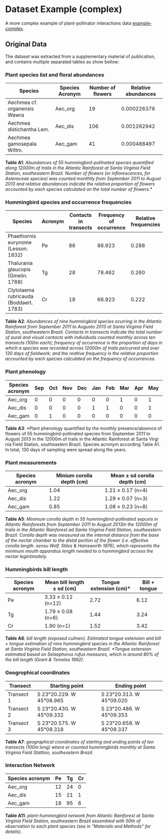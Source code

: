 # Dataset Example (complex)

A more complex example of plant-pollinator interactions data [example-complex](/examples/example-complex.pdf).

## Original Data

The dataset was extracted from a supplementary material of publication, and contains multiple separated tables as show bellow:

### Plant species list and floral abundances

Species | Species Acronym | Number of flowers | Relative abundances
-- | -- | -- | -- 
Aechmea cf. organensis Wawra | Aec_org | 19 | 0.000226376
Aechmea distichantha Lem. | Aec_dis | 106 | 0.001262942
Aechmea gamosepala Wittm. | Aec_gam | 41 | 0.000488497

**Table A1**: *Abundances of 55 hummingbird-pollinated species quantified along 12000m of trails in the Atlantic Rainforest at Santa Virgínia Field Station, southeastern Brazil. Number of flowers (or inflorescences, for Asteraceae species) was counted monthtly from September 2011 to August 2013 and relative abundances indicate the relativa proportion of flowers accounted by each species calculated on the total number of flowers.**

### Hummingbird species and occurrence frequencies

Species | Acronym | Contacts in transects | Frequency of occurrence | Relative frequencies
-- | -- | -- | -- | --
Phaethornis eurynome (Lesson. 1832) | Pe | 86 | 86.923 | 0.288
Thalurania glaucopis (Gmelin. 1788) | Tg | 28 | 78.462 | 0.260
Clytolaema rubricauda (Boddaert. 1783) | Cr | 18 | 66.923 | 0.222

**Table A2**: *Abundances of nine hummingbird species ocurring in the Atlantic Rainforest from September 2011 to Augusto 2013 at Santa Virgínia Field Station, southeastern Brazil. Contacts in transects indicate the total number of aural and visual contacts with individuals counted monthly across ten transects (100m each); frequency of occurrence is the proportion of days in which a species was recorded across 12000m of trails percurred and over 130 days of fieldwork; and the realtive frequency is the relative proportion accounted by each species calculated on the frequency of occurrences.*

### Plant phenology

Species acronym | Sep | Oct | Nov | Dec | Jan | Feb | Mar | Apr | May | Jun | Jul | Aug | Sep | Oct | Nov | Dec | Jan | Feb
-- | -- | -- | -- | -- | -- | -- | -- | -- | -- | -- | -- | -- | -- | -- | -- | -- | -- | --
Aec_org | 0 | 0 | 0 | 0 | 0 | 0 | 1 | 0 | 1 | 0 | 0 | 0 | 0 | 0 | 0 | 0 | 0 | 0  
Aec_dis | 0 | 0 | 0 | 0 | 1 | 1 | 0 | 0 | 1 | 0 | 0 | 0 | 0 | 0 | 1 | 1 | 1 | 1  
Aec_gam | 0 | 1 | 0 | 0 | 0 | 0 | 0 | 0 | 0 | 0 | 0 | 1 | 0 | 1 | 0 | 0 | 0 | 0  

**Table A3**: *Plant phenology quantified by the monthly presence/absence of flowers of 55 hummingbird-pollinated species from September 2011 to August 2013 in the 12000m of trails in the Atlantic Rainforest at Santa Virgí
nia Field Station, southeastern Brazil. Species acronym according Table A1. In total, 130 days of sampling were spread along the years.

### Plant measurements

Species acronym | Minium corolla depth (cm) | Mean ± sd corolla depth (cm)
-- | -- | --
Aec_org | 1.04 | 1.21 ± 0.17 (n=4)
Aec_dis | 1.22 | 1.29 ± 0.07 (n=3)
Aec_gam | 0.85 | 1.08 ± 0.23 (n=8)

**Table A5**: *Minimum corolla depth in 55 hummingbird-pollinated sepceis in Atlantic Rainforests from September 2011 to August 2013in the 12000m of trails in the Atlantic Rainforest ad Santa Virgínia Field Station, southeastern Brazil. Corolla depth was measured as the internal distance from the base of the nectar chamber to the distal portion of the flower (i.e. effective corolla length. sensu Wolf. Stiles & Hainsworth 1976), which represents the minimum mouth apparatus length needed to a hummingbird access the nectar legintimately.*

### Hummingbirds bill length

Species acronym | Mean bill length ± sd (cm) | Tongue extension (cm)* | Bill + tongue
-- | -- | -- | --
Pe | 3.33 ± 0.12 (n=12) | 2.72 | 6.12
Tg | 1.79 ± 0.08 (n=6) | 1.44  | 3.24
Cr | 1.90 (n=1) | 1.52 | 3.42

**Table A6**: *bill length (exposed culmen). Estimated tongue extension and bill + tongue estimation of nine hummingbird species in the Atlantic Rainforest at Santa Virgínia Field Station, southeastern Brazil. \*Tongue extension estimated based on Selasphorus rufus measures, which is around 80% of the bill length (Grant & Temeles 1992).*

### Geogrophical coordinates

Transect | Starting point | Ending point
-- | -- | --
Transect 1 | S 23°20.229. W 45°08.965 | S 23°20.313. W 45°09.020
Transect 2 | S 23°20.430. W 45°09.332 | S 23°20.486. W 45°09.353
Transect 3 | S 23°20.575. W 45°09.318 | S 23°20.658. W 45°09.337

**Table A7**: *geographical coordinates of starting and ending points of ten transects (100m long) where er counted hummingbirds monthly at Santa Virgínia Field Stattion, southeastern Brazil.*

### Interaction Network

Species acronym | Pe | Tg | Cr 
-- | -- | -- | --
Aec_org | 12 | 24 | 0
Aec_dis | 15 | 21 | 1
Aec_gam | 18 | 95 | 6

**Table A11**: *plant-hummingbird network from Atlantic Rainforest at Santa Virgínia FIeld Station, southeastern Brazil assembled with 50th of observation to each plant species (see in "Materials and Methods" for details).*




